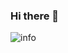 ### Hi there 👋

![info](https://github-readme-stats.vercel.app/api?username=ThatcherChen&show_icons=true&count_private=true&hide=prs&theme=default_repocard)
